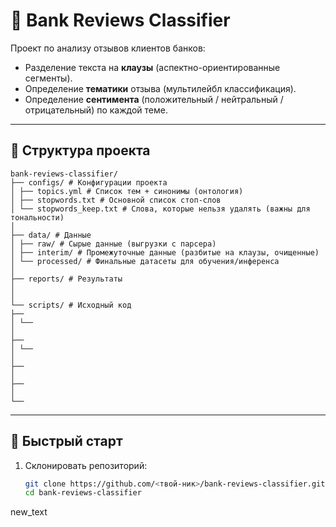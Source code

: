 # 🏦 Bank Reviews Classifier

Проект по анализу отзывов клиентов банков:  
- Разделение текста на **клаузы** (аспектно-ориентированные сегменты).  
- Определение **тематики** отзыва (мультилейбл классификация).  
- Определение **сентимента** (положительный / нейтральный / отрицательный) по каждой теме.  

---

## 📂 Структура проекта
```
bank-reviews-classifier/
├── configs/ # Конфигурации проекта
│ ├── topics.yml # Список тем + синонимы (онтология)
│ ├── stopwords.txt # Основной список стоп-слов
│ └── stopwords_keep.txt # Слова, которые нельзя удалять (важны для тональности)
│
├── data/ # Данные
│ ├── raw/ # Сырые данные (выгрузки с парсера)
│ ├── interim/ # Промежуточные данные (разбитые на клаузы, очищенные)
│ └── processed/ # Финальные датасеты для обучения/инференса
│
├── reports/ # Результаты
│
│
└── scripts/ # Исходный код
├── 
│ └── 
│
├── 
│ └── 
│
├── 
│
├── 
│
└── 

```
---

## 🚀 Быстрый старт

1. Склонировать репозиторий:
   ```bash
   git clone https://github.com/<твой-ник>/bank-reviews-classifier.git
   cd bank-reviews-classifier

new_text
